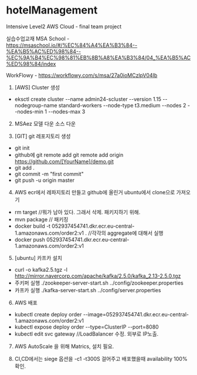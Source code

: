 # hotelManagement
Intensive Level2 AWS Cloud - final team project

실습수업교재
MSA School - https://msaschool.io/#/%EC%84%A4%EA%B3%84--%EA%B5%AC%ED%98%84--%EC%9A%B4%EC%98%81%EB%8B%A8%EA%B3%84/04_%EA%B5%AC%ED%98%84/index

WorkFlowy - https://workflowy.com/s/msa/27a0ioMCzlpV04Ib

1) [AWS] Cluster 생성 
 - eksctl create cluster --name admin24-scluster --version 1.15 --nodegroup-name standard-workers --node-type t3.medium --nodes 2 --nodes-min 1 --nodes-max 3
 
2) MSAez 모델 다운 소스 다운

3) [GIT] git 레포지토리 생성
 - git init
 - github에 git remote add git remote add origin https://github.com/[YourName]/demo.git
 - git add .
 - git commit -m "first commit"
 - git push -u origin master
 
4) AWS ecr에서 레파지토리 만들고 github에 올린거 ubuntu에서 clone으로 가져오기
 - rm target //뭐가 남아 있다. 그래서 삭제. 패키지하기 위해.
 - mvn package // 패키징
 - docker build -t 052937454741.dkr.ecr.eu-central-1.amazonaws.com/order2:v1 . //각각의 aggregate에 대해서 실행
 - docker push 052937454741.dkr.ecr.eu-central-1.amazonaws.com/order2:v1

5) [ubuntu] 카프카 설치
 - curl -o kafka2.5.tgz -l http://mirror.navercorp.com/apache/kafka/2.5.0/kafka_2.13-2.5.0.tgz
 - 주키퍼 실행 ./zookeeper-server-start.sh ../config/zookeeper.properties
 - 카프카 실행 ./kafka-server-start.sh ../config/server.properties
 
6) AWS 배포
 - kubectl create deploy order --image=052937454741.dkr.ecr.eu-central-1.amazonaws.com/order2:v1
 - kubectl expose deploy order --type=ClusterIP --port=8080
 - kubectl edit svc gateway //LoadBalancer 수정. 외부로 IP노출.
 
7) AWS AutoScale 을 위해 Matrics, 설치 필요.

8) CI,CD에서는 siege 옵션을 -c1 -t300S 걸어주고 배포했을때 availability 100% 확인.
 
